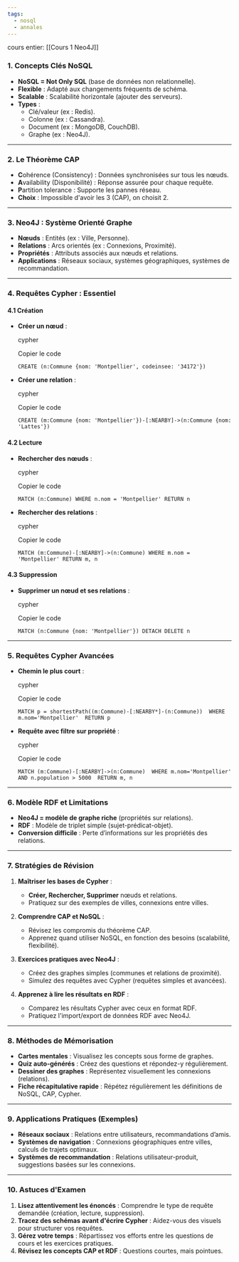 ```yaml
---
tags:
  - nosql
  - annales
---
```

cours entier: [[Cours 1 Neo4J]]
### **1. Concepts Clés NoSQL**

- **NoSQL = Not Only SQL** (base de données non relationnelle).
- **Flexible** : Adapté aux changements fréquents de schéma.
- **Scalable** : Scalabilité horizontale (ajouter des serveurs).
- **Types** :
    - Clé/valeur (ex : Redis).
    - Colonne (ex : Cassandra).
    - Document (ex : MongoDB, CouchDB).
    - Graphe (ex : Neo4J).

---

### **2. Le Théorème CAP**

- **C**ohérence (Consistency) : Données synchronisées sur tous les nœuds.
- **A**vailability (Disponibilité) : Réponse assurée pour chaque requête.
- **P**artition tolerance : Supporte les pannes réseau.
- **Choix** : Impossible d'avoir les 3 (CAP), on choisit 2.

---

### **3. Neo4J : Système Orienté Graphe**

- **Nœuds** : Entités (ex : Ville, Personne).
- **Relations** : Arcs orientés (ex : Connexions, Proximité).
- **Propriétés** : Attributs associés aux nœuds et relations.
- **Applications** : Réseaux sociaux, systèmes géographiques, systèmes de recommandation.

---

### **4. Requêtes Cypher : Essentiel**

#### **4.1 Création**

- **Créer un nœud** :
    
    cypher
    
    Copier le code
    
    `CREATE (n:Commune {nom: 'Montpellier', codeinsee: '34172'})`
    
- **Créer une relation** :
    
    cypher
    
    Copier le code
    
    `CREATE (m:Commune {nom: 'Montpellier'})-[:NEARBY]->(n:Commune {nom: 'Lattes'})`
    

#### **4.2 Lecture**

- **Rechercher des nœuds** :
    
    cypher
    
    Copier le code
    
    `MATCH (n:Commune) WHERE n.nom = 'Montpellier' RETURN n`
    
- **Rechercher des relations** :
    
    cypher
    
    Copier le code
    
    `MATCH (m:Commune)-[:NEARBY]->(n:Commune) WHERE m.nom = 'Montpellier' RETURN m, n`
    

#### **4.3 Suppression**

- **Supprimer un nœud et ses relations** :
    
    cypher
    
    Copier le code
    
    `MATCH (n:Commune {nom: 'Montpellier'}) DETACH DELETE n`
    

---

### **5. Requêtes Cypher Avancées**

- **Chemin le plus court** :
    
    cypher
    
    Copier le code
    
    `MATCH p = shortestPath((m:Commune)-[:NEARBY*]-(n:Commune))  WHERE m.nom='Montpellier'  RETURN p`
    
- **Requête avec filtre sur propriété** :
    
    cypher
    
    Copier le code
    
    `MATCH (m:Commune)-[:NEARBY]->(n:Commune)  WHERE m.nom='Montpellier' AND n.population > 5000  RETURN m, n`
    

---

### **6. Modèle RDF et Limitations**

- **Neo4J = modèle de graphe riche** (propriétés sur relations).
- **RDF** : Modèle de triplet simple (sujet-prédicat-objet).
- **Conversion difficile** : Perte d’informations sur les propriétés des relations.

---

### **7. Stratégies de Révision**

1. **Maîtriser les bases de Cypher** :
    
    - **Créer, Rechercher, Supprimer** nœuds et relations.
    - Pratiquez sur des exemples de villes, connexions entre villes.
2. **Comprendre CAP et NoSQL** :
    
    - Révisez les compromis du théorème CAP.
    - Apprenez quand utiliser NoSQL, en fonction des besoins (scalabilité, flexibilité).
3. **Exercices pratiques avec Neo4J** :
    
    - Créez des graphes simples (communes et relations de proximité).
    - Simulez des requêtes avec Cypher (requêtes simples et avancées).
4. **Apprenez à lire les résultats en RDF** :
    
    - Comparez les résultats Cypher avec ceux en format RDF.
    - Pratiquez l'import/export de données RDF avec Neo4J.

---

### **8. Méthodes de Mémorisation**

- **Cartes mentales** : Visualisez les concepts sous forme de graphes.
- **Quiz auto-générés** : Créez des questions et répondez-y régulièrement.
- **Dessiner des graphes** : Représentez visuellement les connexions (relations).
- **Fiche récapitulative rapide** : Répétez régulièrement les définitions de NoSQL, CAP, Cypher.

---

### **9. Applications Pratiques (Exemples)**

- **Réseaux sociaux** : Relations entre utilisateurs, recommandations d’amis.
- **Systèmes de navigation** : Connexions géographiques entre villes, calculs de trajets optimaux.
- **Systèmes de recommandation** : Relations utilisateur-produit, suggestions basées sur les connexions.

---

### **10. Astuces d'Examen**

1. **Lisez attentivement les énoncés** : Comprendre le type de requête demandée (création, lecture, suppression).
2. **Tracez des schémas avant d'écrire Cypher** : Aidez-vous des visuels pour structurer vos requêtes.
3. **Gérez votre temps** : Répartissez vos efforts entre les questions de cours et les exercices pratiques.
4. **Révisez les concepts CAP et RDF** : Questions courtes, mais pointues.